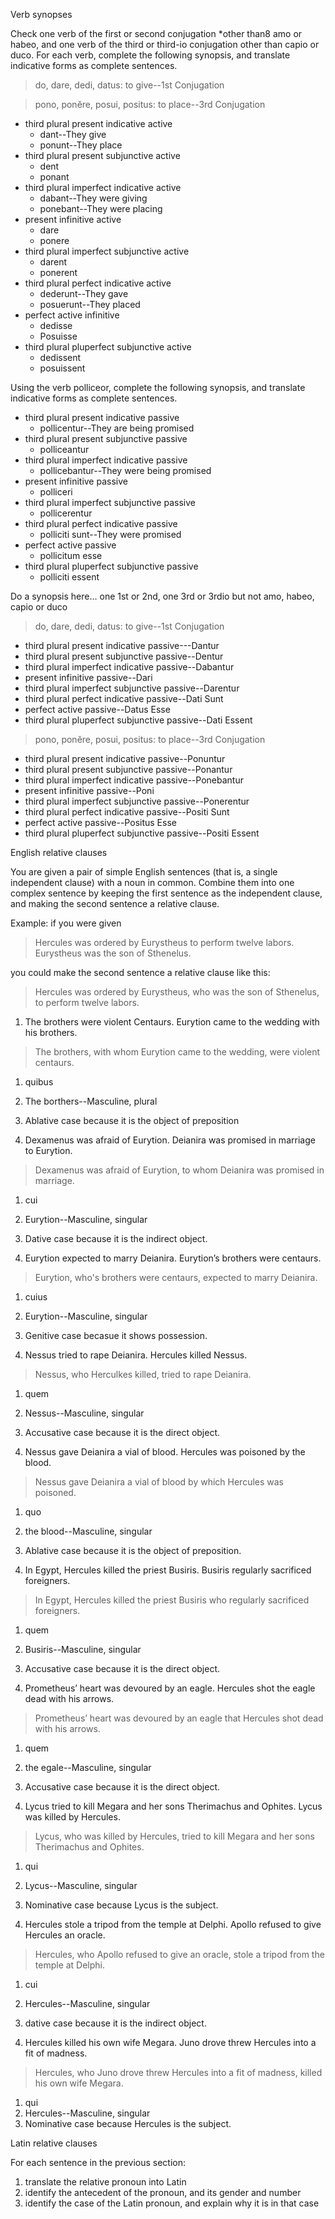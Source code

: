 Verb synopses

Check one verb of the first or second conjugation *other than8 amo or habeo, and one verb of the third or third-io conjugation other than capio or duco. For each verb, complete the following synopsis, and translate indicative forms as complete sentences.

> do, dare, dedi, datus: to give--1st Conjugation 

> pono, ponĕre, posui, positus: to place--3rd Conjugation 

- third plural present indicative active
  - dant--They give
  - ponunt--They place
- third plural present subjunctive active
  - dent
  - ponant
- third plural imperfect indicative active
  - dabant--They were giving
  - ponebant--They were placing 
- present infinitive active
  - dare
  - ponere
- third plural imperfect subjunctive active
  - darent
  - ponerent
- third plural perfect indicative active
  - dederunt--They gave
  - posuerunt--They placed 
- perfect active infinitive
  - dedisse
  - Posuisse
- third plural pluperfect subjunctive active
  - dedissent
  - posuissent

Using the verb polliceor, complete the following synopsis, and translate indicative forms as complete sentences.

- third plural present indicative passive
  - pollicentur--They are being promised 
- third plural present subjunctive passive
  - polliceantur
- third plural imperfect indicative passive
  - pollicebantur--They were being promised
- present infinitive passive
  - polliceri
- third plural imperfect subjunctive passive
  - pollicerentur
- third plural perfect indicative passive
  - polliciti sunt--They were promised 
- perfect active passive
  - pollicitum esse
- third plural pluperfect subjunctive passive
  - polliciti essent

Do a synopsis here… one 1st or 2nd, one 3rd or 3rdio but not amo, habeo, capio or duco

> do, dare, dedi, datus: to give--1st Conjugation 
- third plural present indicative passive---Dantur
- third plural present subjunctive passive--Dentur
- third plural imperfect indicative passive--Dabantur
- present infinitive passive--Dari
- third plural imperfect subjunctive passive--Darentur
- third plural perfect indicative passive--Dati Sunt	
- perfect active passive--Datus Esse
- third plural pluperfect subjunctive passive--Dati Essent

> pono, ponĕre, posui, positus: to place--3rd Conjugation 
- third plural present indicative passive--Ponuntur
- third plural present subjunctive passive--Ponantur
- third plural imperfect indicative passive--Ponebantur
- present infinitive passive--Poni
- third plural imperfect subjunctive passive--Ponerentur
- third plural perfect indicative passive--Positi Sunt	
- perfect active passive--Positus Esse
- third plural pluperfect subjunctive passive--Positi Essent


English relative clauses

You are given a pair of simple English sentences (that is, a single independent clause) with a noun in common. Combine them into one complex sentence by keeping the first sentence as the independent clause, and making the second sentence a relative clause.

Example: if you were given

> Hercules was ordered by Eurystheus to perform twelve labors. Eurystheus was the son of Sthenelus.

you could make the second sentence a relative clause like this:

> Hercules was ordered by Eurystheus, who was the son of Sthenelus, to perform twelve labors.

1. The brothers were violent Centaurs. Eurytion came to the wedding with his brothers.
  > The brothers, with whom Eurytion came to the wedding, were violent centaurs.
  
  1. quibus   
  1.  The borthers--Masculine, plural 
  1.  Ablative case because it is the object of preposition
  
2. Dexamenus was afraid of Eurytion. Deianira was promised in marriage to Eurytion.
  > Dexamenus was afraid of Eurytion, to whom Deianira was promised in marriage. 
  
  1. cui
  1. Eurytion--Masculine, singular  
  1. Dative case because it is the indirect object. 
  
3. Eurytion expected to marry Deianira. Eurytion’s brothers were centaurs.
  > Eurytion, who's brothers were centaurs, expected to marry Deianira.
  
  1. cuius  
  1. Eurytion--Masculine, singular
  1. Genitive case becasue it shows possession. 
  
4. Nessus tried to rape Deianira. Hercules killed Nessus.
  > Nessus, who Herculkes killed, tried to rape Deianira.
  
  1. quem
  1. Nessus--Masculine, singular  
  1. Accusative case because it is the direct object.  
  
5. Nessus gave Deianira a vial of blood. Hercules was poisoned by the blood.
  > Nessus gave Deianira a vial of blood by which Hercules was poisoned.
  
  1. quo 
  1. the blood--Masculine, singular
  1. Ablative case because it is the object of preposition. 
  
6. In Egypt, Hercules killed the priest Busiris. Busiris regularly sacrificed foreigners.
  > In Egypt, Hercules killed the priest Busiris who regularly sacrificed foreigners.
  
  1. quem
  1. Busiris--Masculine, singular
  1. Accusative case because it is the direct object.
  
7. Prometheus’ heart was devoured by an eagle. Hercules shot the eagle dead with his arrows.
  > Prometheus’ heart was devoured by an eagle that Hercules shot dead with his arrows.
  
  1. quem
  1. the egale--Masculine, singular 
  1. Accusative case because it is the direct object.
  
8. Lycus tried to kill Megara and her sons Therimachus and Ophites. Lycus was killed by Hercules.
  > Lycus, who was killed by Hercules, tried to kill Megara and her sons Therimachus and Ophites.
  
  1. qui
  1. Lycus--Masculine, singular 
  1. Nominative case because Lycus is the subject.
  
9. Hercules stole a tripod from the temple at Delphi. Apollo refused to give Hercules an oracle.
  > Hercules, who Apollo refused to give an oracle, stole a tripod from the temple at Delphi.
  
  1. cui
  1. Hercules--Masculine, singular
  1. dative case because it is the indirect object. 
  
10. Hercules killed his own wife Megara. Juno drove threw Hercules into a fit of madness.
  > Hercules, who Juno drove threw Hercules into a fit of madness, killed his own wife Megara.
  
  1. qui
  1. Hercules--Masculine, singular
  1. Nominative case because Hercules is the subject.

Latin relative clauses

For each sentence in the previous section:

1. translate the relative pronoun into Latin
1. identify the antecedent of the pronoun, and its gender and number
1. identify the case of the Latin pronoun, and explain why it is in that case
